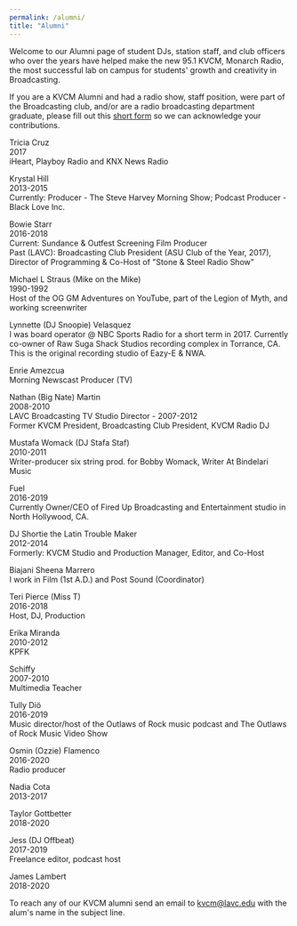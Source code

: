 ```yaml
---
permalink: /alumni/
title: "Alumni"
---
```


Welcome to our Alumni page of student DJs, station staff, and club officers who over the years have helped make the new 95.1 KVCM, Monarch Radio, the most successful lab on campus for students' growth and creativity in Broadcasting.

If you are a KVCM Alumni and had a radio show, staff position, were part of the Broadcasting club, and/or are a radio broadcasting department graduate, please fill out this <a href="https://forms.gle/m118i8NLmyNSYZ9f8">short form</a> so we can acknowledge your contributions.

Tricia Cruz<br>
2017<br>
iHeart, Playboy Radio and KNX News Radio

Krystal Hill<br>
2013-2015<br>
Currently: Producer - The Steve Harvey Morning Show; Podcast Producer - Black Love Inc.

Bowie Starr<br>
2016-2018<br>
Current: Sundance & Outfest Screening Film Producer<br>
Past (LAVC): Broadcasting Club President (ASU Club of the Year, 2017), Director of Programming & Co-Host of "Stone & Steel Radio Show"

Michael L Straus (Mike on the Mike)<br>
1990-1992<br>
Host of the OG GM Adventures on YouTube, part of the Legion of Myth, and working screenwriter

Lynnette (DJ Snoopie) Velasquez<br>
I was board operator @ NBC Sports Radio for a short term in 2017. Currently co-owner of Raw Suga Shack Studios recording complex in Torrance, CA. This is the original recording studio of Eazy-E & NWA.

Enrie Amezcua<br>
Morning Newscast Producer (TV)

Nathan (Big Nate) Martin<br>
2008-2010<br>
LAVC Broadcasting TV Studio Director - 2007-2012<br>
Former KVCM President, Broadcasting Club President, KVCM Radio DJ

Mustafa Womack (DJ Stafa Staf)<br>
2010-2011<br>
Writer-producer six string prod. for Bobby Womack, Writer At Bindelari Music

Fuel<br>
2016-2019<br>
Currently Owner/CEO of Fired Up Broadcasting and Entertainment studio in North Hollywood, CA.

DJ Shortie the Latin Trouble Maker<br>
2012-2014<br>
Formerly: KVCM Studio and Production Manager, Editor, and Co-Host

Biajani Sheena Marrero<br>
I work in Film (1st A.D.) and Post Sound (Coordinator)

Teri Pierce (Miss T)<br>
2016-2018<br>
Host, DJ, Production

Erika Miranda<br>
2010-2012<br>
KPFK

Schiffy<br>
2007-2010<br>
Multimedia Teacher

Tully Diö<br>
2016-2019<br>
Music director/host of the Outlaws of Rock music podcast and The Outlaws of Rock Music Video Show

Osmin (Ozzie) Flamenco<br>
2016-2020<br>
Radio producer

Nadia Cota<br>
2013-2017

Taylor Gottbetter<br>
2018-2020

Jess (DJ Offbeat)<br>
2017-2019<br>
Freelance editor, podcast host

James Lambert<br>
2018-2020

To reach any of our KVCM alumni send an email to <a href="mailto:kvcm@lavc.edu">kvcm@lavc.edu</a> with the alum's name in the subject line.
